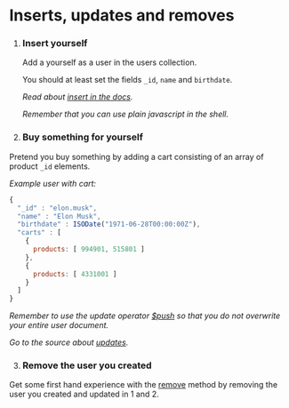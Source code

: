 # Inserts, updates and removes

1. ### Insert yourself
    Add a yourself as a user in the users collection.

    You should at least set the fields `_id`, `name` and `birthdate`.

    _Read about  [insert  in the docs](http://docs.mongodb.org/manual/reference/method/db.collection.insert/)._

    _Remember that you can use plain javascript in the shell._

2. ### Buy something for yourself
  Pretend you buy something by adding a cart consisting of an array of product `_id` elements.

  _Example user with cart:_

  ```js
  {
    "_id" : "elon.musk",
    "name" : "Elon Musk",
    "birthdate" : ISODate("1971-06-28T00:00:00Z"),
    "carts" : [
      {
        products: [ 994901, 515801 ]
      },
      {
        products: [ 4331001 ]
      }
    ]
  }
  ```

  _Remember to use the update operator [$push](http://docs.mongodb.org/manual/reference/operator/update/push/) so that you do not overwrite your entire user document._

  _Go to the source about [updates](http://docs.mongodb.org/manual/reference/method/db.collection.update/)._

3. ### Remove the user you created
  Get some first hand experience with the [remove]() method by removing the user you created and updated in 1 and 2.
